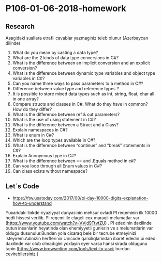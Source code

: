 # P106-01-06-2018-homework

## Research 

Asagidaki suallara etrafli cavablar yazmaginiz teleb olunur (Azerbaycan dilinde)

1. What do you mean by casting a data type?
2. What are the 2 kinds of data type conversions in C#?
3. What is the difference between an implicit conversion and an explicit conversion?
4. What is the difference between dynamic type variables and object type variables in C#?
5. Can you name three ways to pass parameters to a method in C#?
6. Difference between value type and reference types ?
7. It is possible to store mixed data types such as int, string, float, char all in one array?
8. Compare structs and classes in C#. What do they have in common? How do they differ?
9. What is the difference between ref & out parameters?
10. What is the use of using statement in C#?  
11. What is the difference between a Struct and a Class?
12. Explain namespaces in C#?
13. What is enum in C#?
14. Which are the loop types available in C#?
15. What is the difference between “continue” and “break” statements in C#?
16. Explain Anonymous type in C#?
17. What is the difference between == and .Equals method in c#?
18. Can you loop through all Enum values in C#?
19. Can class exists without namespace?


## Let`s Code

- https://ftw.usatoday.com/2017/03/pi-day-10000-digits-explanation-how-to-understand

Yuxaridaki linkde riyaziyyat dunyasinin mehsur ovladi PI reqeminin ilk 10000 hedli hissesi verilib. Pi reqemi ile elageli cox maraqli melumatlar var (https://www.youtube.com/watch?v=VVjd9FtvtZU) .
PI ededinin daxilinde butun insanlarin heyatinda olan ehemiyyetli gunlerin ve s melumatlarin var oldugu dusunulur.Bundan yola cixaraq bele bir tecrube etmeyinizi isteyirem.Adinizin herflerinin Unicode qarsiliqlarindan ibaret ededin pi ededi daxilinde var olub olmadigini yoxlayin eyer varsa hansi sirada oldugunu tapin (https://www.browserling.com/tools/text-to-ascii burdan cevirebilersiniz )

